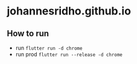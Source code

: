 # johannesridho.github.io

## How to run
- run `flutter run -d chrome`
- run prod `flutter run --release -d chrome`